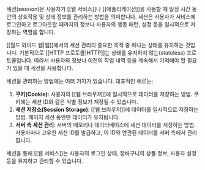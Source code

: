 세션(session)은 사용자가 [[웹 서비스]]나 [[애플리케이션]]을 사용할 때 일정 시간 동안의 상호작용 및 상태 정보를 관리하는 방법을 의미합니다. 세션은 사용자가 서비스에 로그인하고 로그아웃할 때까지의 정보나 사용자의 행동 패턴, 설정 등을 일시적으로 저장하는 역할을 합니다.

[[월드 와이드 웹|웹]]에서의 세션 관리의 중요한 목적 중 하나는 상태를 유지하는 것입니다. 기본적으로 [[HTTP 프로토콜|HTTP]]는 상태를 유지하지 않는(stateless) 프로토콜입니다. 따라서 사용자의 정보나 이전의 작업 내역 등을 계속해서 기억해야 할 필요가 있을 때 세션을 사용합니다.

세션을 관리하는 방법에는 여러 가지가 있습니다. 대표적인 예로는:

1. **쿠키(Cookie)**: 사용자의 [[웹 브라우저]]에 일시적으로 데이터를 저장하는 방법. 쿠키에는 세션 ID와 같은 식별 정보가 저장될 수 있습니다.
2. **세션 저장소(Session Storage)**: [[웹 브라우저]]에 데이터를 일시적으로 저장하는 방법. 페이지 세션 동안만 데이터가 유지됩니다.
3. **서버 측 세션 관리**: 서버의 메모리나 데이터베이스에 세션 데이터를 저장하는 방법. 사용자마다 고유한 세션 ID를 발급하고, 이 ID와 연관된 데이터를 서버 측에서 관리합니다.

세션을 통해 [[웹 서비스]]는 사용자의 로그인 상태, 장바구니의 상품 정보, 사용자 설정 등을 유지하고 관리할 수 있습니다.